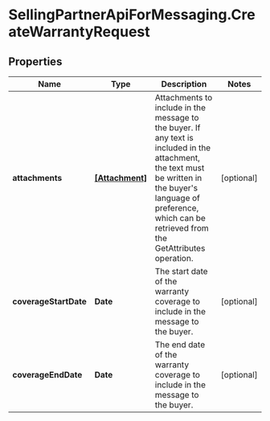 # SellingPartnerApiForMessaging.CreateWarrantyRequest

## Properties

Name | Type | Description | Notes
------------ | ------------- | ------------- | -------------
**attachments** | [**[Attachment]**](Attachment.md) | Attachments to include in the message to the buyer. If any text is included in the attachment, the text must be written in the buyer&#39;s language of preference, which can be retrieved from the GetAttributes operation. | [optional] 
**coverageStartDate** | **Date** | The start date of the warranty coverage to include in the message to the buyer. | [optional] 
**coverageEndDate** | **Date** | The end date of the warranty coverage to include in the message to the buyer. | [optional] 


